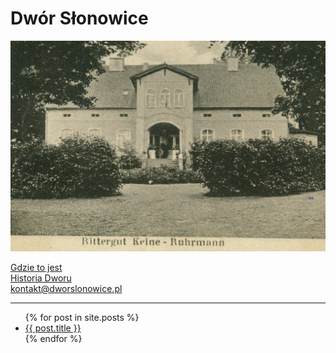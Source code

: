 # Dwór Słonowice

![Dwór dawno temu](Słonowice-pałac-Keine-Ruhrmann.jpg)

[Gdzie to jest](https://maps.app.goo.gl/pCdz4rifPREEBpEn9)  
[Historia Dworu](historia.md)  
<kontakt@dworslonowice.pl>  

<hr>
<ul>
  {% for post in site.posts %}
    <li>
      <a href="{{ post.url }}">{{ post.title }}</a>
    </li>
  {% endfor %}
</ul>
